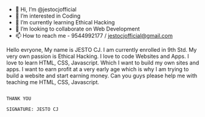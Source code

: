 - 👋 Hi, I’m @jestocjofficial
- 👀 I’m interested in Coding
- 🌱 I’m currently learning Ethical Hacking
- 💞️ I’m looking to collaborate on Web Development
- 📫 How to reach me - 9544992177 / jestocjofficial@gmail.com

Hello evryone, 
      My name is JESTO CJ. I am currently enrolled in 9th Std. My very own passion is Ethical Hacking. I love to code Websites and Apps. I love to learn HTML, CSS, Javascript. Which I want to build my own sites and apps. I want to earn profit at a very early age which is why I am trying to build a website and start earning money. Can you guys please help me with teaching me HTML, CSS,
Javascript.

                                                                                                                                                              
                                                                                                                                                              THANK YOU
                                                                                                                                                              SIGNATURE: JESTO CJ
